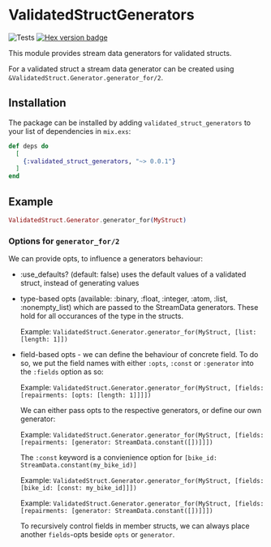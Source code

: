 # ValidatedStructGenerators

![Tests](https://github.com/bravobike/validated_struct_generators/actions/workflows/main.yaml/badge.svg)
[![Hex version badge](https://img.shields.io/hexpm/v/validated_struct_generators.svg)](https://hex.pm/packages/validated_struct_generators)

This module provides stream data generators for validated structs.

For a validated struct a stream data generator can be created using `&ValidatedStruct.Generator.generator_for/2`.

## Installation

The package can be installed by adding `validated_struct_generators` to your list of dependencies in `mix.exs`:

```elixir
def deps do
  [
    {:validated_struct_generators, "~> 0.0.1"}
  ]
end
```

## Example

```elixir
ValidatedStruct.Generator.generator_for(MyStruct)
```

### Options for `generator_for/2`

We can provide opts, to influence a generators behaviour:

- :use_defaults? (default: false) uses the default values of a validated struct, instead of
  generating values

- type-based opts (available: :binary, :float, :integer, :atom, :list, :nonempty_list) which are passed
  to the StreamData generators. These hold for all occurances of the type in the structs.

  Example: `ValidatedStruct.Generator.generator_for(MyStruct, [list: [length: 1]])`

- field-based opts - we can define the behaviour of concrete field. To do so, we put the field names with
  either `:opts`, `:const` or `:generator` into the `:fields` option as so:

  Example: `ValidatedStruct.Generator.generator_for(MyStruct, [fields: [repairments: [opts: [length: 1]]]])`

  We can either pass opts to the respective generators, or define our own generator:

  Example: `ValidatedStruct.Generator.generator_for(MyStruct, [fields: [repairments: [generator: StreamData.constant([])]]])`

  The `:const` keyword is a convienience option for `[bike_id: StreamData.constant(my_bike_id)]`

  Example: `ValidatedStruct.Generator.generator_for(MyStruct, [fields: [bike_id: [const: my_bike_id]]])`

  Example: `ValidatedStruct.Generator.generator_for(MyStruct, [fields: [repairments: [generator: StreamData.constant([])]]])`

  To recursively control fields in member structs, we can always place another `fields`-opts beside `opts` or `generator`.


